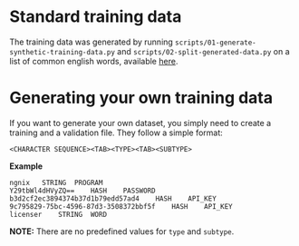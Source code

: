 # Standard training data

The training data was generated by running `scripts/01-generate-synthetic-training-data.py` and `scripts/02-split-generated-data.py` on a list of common english words, available [here](https://raw.githubusercontent.com/dwyl/english-words/master/words_alpha.txt).

# Generating your own training data

If you want to generate your own dataset, you simply need to create a training and a validation file. They follow a simple format:

```text
<CHARACTER SEQUENCE><TAB><TYPE><TAB><SUBTYPE>
```

**Example**

```text
ngnix	STRING	PROGRAM
Y29tbWl4dHVyZQ==	HASH	PASSWORD
b3d2cf2ec3894374b37d1b79edd57ad4	HASH	API_KEY
9c795829-75bc-4596-87d3-3508372bbf5f	HASH	API_KEY
licenser	STRING	WORD
```

**NOTE:** There are no predefined values for `type` and `subtype`.